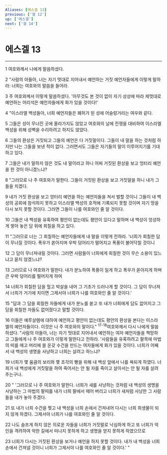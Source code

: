 ```yaml
---
Aliases: [에스겔 13]
previous: ['겔 12']
up: ['에스겔']
next: ['겔 14']
---
```

# 에스겔 13

***


1 여호와께서 나에게 말씀하셨다. 

2 "사람의 아들아, 너는 자기 멋대로 지어내서 예언하는 거짓 예언자들에게 이렇게 말하라: 너희는 여호와의 말씀을 들어라. 

3 주 여호와께서 이렇게 말씀하셨다. '아무것도 본 것이 없이 자기 상상에 따라 제멋대로 예언하는 어리석은 예언자들에게 화가 있을 것이다!' 

4 "이스라엘 백성들아, 너희 예언자들은 폐허가 된 성에 어슬렁거리는 여우와 같다. 

5 그들은 성이 무너진 곳에 올라가지도 않았고 여호와의 날에 전쟁을 대비하여 이스라엘 백성을 위해 성벽을 수리하려고 하지도 않았다. 

6 그들의 환상은 거짓되고 그들의 예언은 다 거짓말이다. 그들이 내 말을 하는 것처럼 하지만 나는 그들을 보낸 적이 없다. 그러면서도 그들은 자기들의 말이 이루어지기를 기대하고 있다. 

7 그들은 내가 말하지 않은 것도 내 말이라고 하니 어찌 거짓된 환상을 보고 엉터리 예언을 한 것이 아니겠느냐? 

8 "그러므로 나 주 여호와가 말한다. 그들이 거짓된 환상을 보고 거짓말을 하니 내가 그들을 치겠다. 

9 내가 거짓 환상을 보고 엉터리 예언을 하는 예언자들을 쳐서 벌할 것이니 그들이 내 백성의 공회에 참석하지 못하고 이스라엘 백성의 호적에 기록되지 못할 것이며 자기 땅을 다시 보지 못할 것이다. 그러면 그들이 나를 여호와인 줄 알 것이다. 

10 그들은 내 백성을 유혹하여 평안이 없는데도 평안이 있다고 말하며 내 백성이 엉성하게 쌓아 놓은 담 위에 회칠을 하고 있다. 

11 "그러므로 너는 그 회칠하는 예언자들에게 내 말을 이렇게 전하라. '너희가 회칠한 담이 무너질 것이다. 폭우가 쏟아지며 우박 덩어리가 떨어지고 폭풍이 불어닥칠 것이니 

12 그 담이 무너져내릴 것이다. 그러면 사람들이 너희에게 회칠한 것이 무슨 소용이 있느냐고 묻지 않겠느냐? 

13 그러므로 나 여호와가 말한다. 내가 분노하여 폭풍이 일게 하고 폭우가 쏟아지게 하며 큰 우박 덩어리를 떨어지게 하여 

14 너희가 회칠한 담을 헐고 박살을 내어 그 기초가 드러나게 할 것이다. 그 담이 무너져서 너희가 거기에 치이면 그제서야 너희가 나를 여호와인 줄 알 것이다.' 

15 "담과 그 담을 회칠한 자들에게 내가 분노를 쏟고 또 내가 너희에게 담도 없어지고 그 담을 회칠한 자들도 없어졌다고 말할 것이다. 

16 이들은 예루살렘에 대하여 예언하고 평안이 없는데도 평안의 환상을 본다는 이스라엘의 예언자들이다. 이것은 나 주 여호와의 말이다." <sup class="versenum">17-18</sup>여호와께서 다시 나에게 말씀하셨다. "사람의 아들아, 너는 자기 멋대로 지어내서 예언하는 여자 예언자들을 책망하고 그들에게 나 주 여호와가 이렇게 말한다고 전하라. '사람들을 유혹하려고 팔목에 마법의 띠를 매고 머리에 쓸 온갖 수건을 만드는 여자들에게 화가 있을 것이다. 너희가 어째서 내 백성의 생명을 사냥하고 너희는 살려고 하느냐? 

19 너희가 몇 움큼의 보리와 몇 조각의 빵을 위해 내 백성 앞에서 나를 욕되게 하였다. 너희가 내 백성에게 거짓말을 하여 죽어서는 안 될 자를 죽이고 살아서는 안 될 자를 살려 주는구나. 

20 " '그러므로 나 주 여호와가 말한다. 너희가 새를 사냥하는 것처럼 내 백성의 생명을 사냥하는 그 마법의 팔띠를 내가 너희 팔에서 떼어 버리고 너희가 새처럼 사냥한 그 사람들을 내가 놓아 주겠다. 

21 또 내가 너희 수건을 찢고 내 백성을 너희 손에서 건져내어 다시는 너희 희생물이 되지 않게 하겠다. 그제서야 너희가 나를 여호와인 줄 알 것이다. 

22 나도 슬프게 하지 않은 의로운 자들을 너희가 거짓말로 낙심하게 하고 또 너희가 악인을 격려하여 악한 길에서 떠나지 못하게 하고 생명을 얻지 못하게 하였으므로 

23 너희가 다시는 거짓된 환상을 보거나 예언을 하지 못할 것이다. 내가 내 백성을 너희 손에서 건져낼 것이니 너희가 그제서야 나를 여호와인 줄 알 것이다.' "

